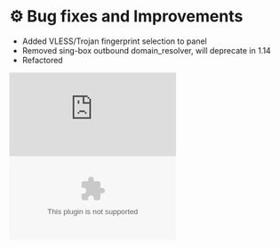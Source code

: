 # ⚙️ Bug fixes and Improvements

- Added VLESS/Trojan fingerprint selection to panel
- Removed sing-box outbound domain_resolver, will deprecate in 1.14
- Refactored

![GitHub Downloads (specific asset, specific tag)](https://img.shields.io/github/downloads/bia-pain-bache/BPB-Worker-Panel/v3.3.14/worker.js?color=blue)
![GitHub Downloads (specific asset, specific tag)](https://img.shields.io/github/downloads/bia-pain-bache/BPB-Worker-Panel/v3.3.14/worker.zip?color=blue)
